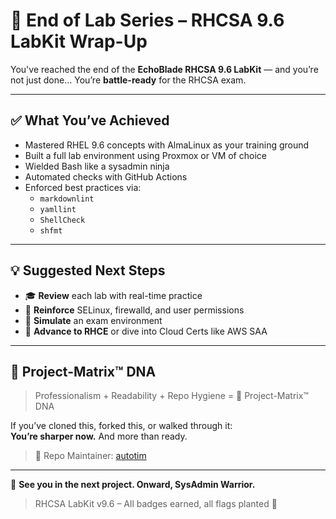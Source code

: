 # 🏁 End of Lab Series – RHCSA 9.6 LabKit Wrap-Up

You've reached the end of the **EchoBlade RHCSA 9.6 LabKit** — and you’re not just done…
You’re **battle-ready** for the RHCSA exam.

---

## ✅ What You’ve Achieved

- Mastered RHEL 9.6 concepts with AlmaLinux as your training ground
- Built a full lab environment using Proxmox or VM of choice
- Wielded Bash like a sysadmin ninja
- Automated checks with GitHub Actions
- Enforced best practices via:
  - `markdownlint`
  - `yamllint`
  - `ShellCheck`
  - `shfmt`

---

## 💡 Suggested Next Steps

- 🎓 **Review** each lab with real-time practice
- 🔐 **Reinforce** SELinux, firewalld, and user permissions
- 🧪 **Simulate** an exam environment
- 🚀 **Advance to RHCE** or dive into Cloud Certs like AWS SAA

---

## 🧬 Project-Matrix™ DNA

> Professionalism + Readability + Repo Hygiene = 🧬 Project-Matrix™ DNA

If you’ve cloned this, forked this, or walked through it:  
**You’re sharper now.** And more than ready.

> 💾 Repo Maintainer: [autotim](https://github.com/autotim)  

---

👋 **See you in the next project. Onward, SysAdmin Warrior.**

> RHCSA LabKit v9.6 – All badges earned, all flags planted 💪

